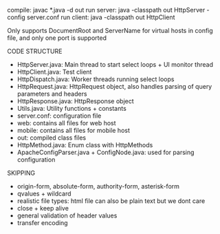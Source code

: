 compile: javac \*.java -d out
run server: java -classpath out HttpServer -config server.conf
run client: java -classpath out HttpClient

Only supports DocumentRoot and ServerName for virtual hosts in config file, and only one port is supported

CODE STRUCTURE

- HttpServer.java: Main thread to start select loops + UI monitor thread
- HttpClient.java: Test client
- HttpDispatch.java: Worker threads running select loops
- HttpRequest.java: HttpRequest object, also handles parsing of query parameters and headers
- HttpResponse.java: HttpResponse object
- Utils.java: Utility functions + constants
- server.conf: configuration file
- web: contains all files for web host
- mobile: contains all files for mobile host
- out: compiled class files
- HttpMethod.java: Enum class with HttpMethods
- ApacheConfigParser.java + ConfigNode.java: used for parsing configuration

SKIPPING

- origin-form, absolute-form, authority-form, asterisk-form
- qvalues + wildcard
- realistic file types: html file can also be plain text but we dont care
- close + keep alive
- general validation of header values
- transfer encoding
